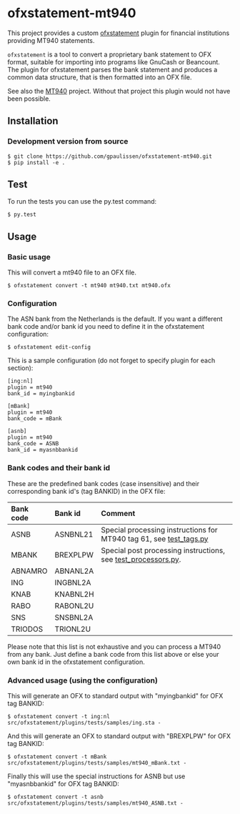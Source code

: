 # ofxstatement-mt940

This project provides a custom
[ofxstatement](https://github.com/kedder/ofxstatement) plugin for
financial institutions providing MT940 statements.

`ofxstatement` is a tool to convert a proprietary bank statement to OFX
format, suitable for importing into programs like GnuCash or Beancount. The
plugin for ofxstatement parses the bank statement and produces a common data
structure, that is then formatted into an OFX file.

See also the [MT940](https://github.com/WoLpH/mt940) project. Without that
project this plugin would not have been possible.

## Installation

### Development version from source
```
$ git clone https://github.com/gpaulissen/ofxstatement-mt940.git
$ pip install -e .
```

## Test

To run the tests you can use the py.test command:

```
$ py.test
```

## Usage

### Basic usage

This will convert a mt940 file to an OFX file.

```
$ ofxstatement convert -t mt940 mt940.txt mt940.ofx
```

### Configuration

The ASN bank from the Netherlands is the default. If you want a
different bank code and/or bank id you need to define it in the ofxstatement
configuration:

```
$ ofxstatement edit-config
```

This is a sample configuration (do not forget to specify plugin for each section):

```
[ing:nl]
plugin = mt940
bank_id = myingbankid

[mBank]
plugin = mt940
bank_code = mBank

[asnb]
plugin = mt940
bank_code = ASNB
bank_id = myasnbbankid

```

### Bank codes and their bank id

These are the predefined bank codes (case insensitive) and their corresponding
bank id's (tag BANKID) in the OFX file:


| Bank code | Bank id  | Comment |
| :-------- | :------  | :------ |
| ASNB			| ASNBNL21 | Special processing instructions for MT940 tag 61, see [test_tags.py](https://github.com/WoLpH/mt940/blob/develop/mt940_tests/test_tags.py) |
| MBANK			| BREXPLPW | Special post processing instructions, see [test_processors.py](https://github.com/WoLpH/mt940/blob/develop/mt940_tests/test_processors.py). |
| ABNAMRO		| ABNANL2A |
| ING				| INGBNL2A |
| KNAB			| KNABNL2H |
| RABO			| RABONL2U |
| SNS				| SNSBNL2A |
| TRIODOS		| TRIONL2U |

Please note that this list is not exhaustive and you can process a MT940 from
any bank.  Just define a bank code from this list above or else your own bank
id in the ofxstatement configuration.

### Advanced usage (using the configuration)

This will generate an OFX to standard output with "myingbankid" for OFX tag BANKID:

```
$ ofxstatement convert -t ing:nl src/ofxstatement/plugins/tests/samples/ing.sta -
```

And this will generate an OFX to standard output with "BREXPLPW" for OFX tag BANKID:

```
$ ofxstatement convert -t mBank src/ofxstatement/plugins/tests/samples/mt940_mBank.txt -
```

Finally this will use the special instructions for ASNB but use "myasnbbankid" for
OFX tag BANKID:

```
$ ofxstatement convert -t asnb src/ofxstatement/plugins/tests/samples/mt940_ASNB.txt -
```
